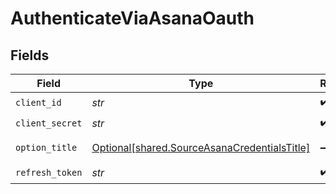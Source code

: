 # AuthenticateViaAsanaOauth


## Fields

| Field                                                                                              | Type                                                                                               | Required                                                                                           | Description                                                                                        |
| -------------------------------------------------------------------------------------------------- | -------------------------------------------------------------------------------------------------- | -------------------------------------------------------------------------------------------------- | -------------------------------------------------------------------------------------------------- |
| `client_id`                                                                                        | *str*                                                                                              | :heavy_check_mark:                                                                                 | N/A                                                                                                |
| `client_secret`                                                                                    | *str*                                                                                              | :heavy_check_mark:                                                                                 | N/A                                                                                                |
| `option_title`                                                                                     | [Optional[shared.SourceAsanaCredentialsTitle]](../../models/shared/sourceasanacredentialstitle.md) | :heavy_minus_sign:                                                                                 | OAuth Credentials                                                                                  |
| `refresh_token`                                                                                    | *str*                                                                                              | :heavy_check_mark:                                                                                 | N/A                                                                                                |
